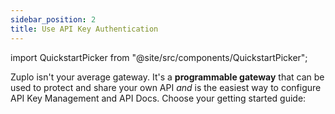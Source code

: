 ```yaml
---
sidebar_position: 2
title: Use API Key Authentication
---
```


import QuickstartPicker from "@site/src/components/QuickstartPicker";

Zuplo isn't your average gateway. It's a **programmable gateway** that can be
used to protect and share your own API _and_ is the easiest way to configure API Key Management and API Docs. Choose your getting started guide:

<QuickstartPicker slug="quickstarts/use-api-key-authentication" />
